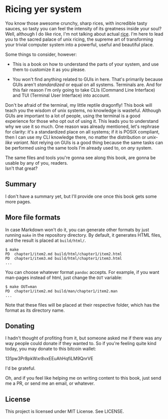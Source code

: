 # Ricing yer system

You know those awesome crunchy, sharp rices, with incredible
tasty sauces, so tasty you can feel the intensity of
its greatness inside your soul? Well, although I do like
rice, I'm not talking about actual
[rice](http://i.imgur.com/n3pz44B.png). I'm here to lead you
to the sacred palace of unix ricing, the supreme art of transforming
your trivial computer system into a powerful, useful and beautiful
place.

Some things to consider, however:

* This is a book on how to understand the parts of your system,
and use them to customize it as you please.

* You won't find anything related to GUIs in here.
That's primarily because GUIs aren't *standardized* or equal
on all systems. Terminals are. And for this fair reason
I'm only going to take CLIs (Command Line Interface)
and TUI (Terminal User Interface) into account.

Don't be afraid of the terminal, my little reptile dragonfly!
This book will teach you the wisdom of unix systems, no knowledge
is wasteful. Although GUIs are important to a lot of
people, using the terminal is a good experience for those who opt
out of using it. This leads you to understand why we use it so much.
One reason was already mentioned, let's rephrase for
clarity: it's a standardized place
on all systems; if it is POSIX compliant, then I can use my CLI knowledge
there, no matter the distribution or *unix-like variant*.
Not relying on GUIs is a good thing because the same tasks
can be performed using the same tools I'm already
used to, on _any_ system.

The same files and tools you're gonna see along this book,
are gonna be usable by any of you, readers.  
Isn't that great?

## Summary

I don't have a summary yet, but I'll provide one once this
book gets some more pages.

## More file formats

In case Markdown won't do it, you can generate other formats
by just running `make` in the repository directory. By default,
it generates HTML files, and the result is placed at `build/html/`.

    $ make
    PD  chapter1/item2.md build/html/chapter1/item2.html
    PD  chapter1/item3.md build/html/chapter1/item3.html
    ...

You can choose whatever format `pandoc` accepts. For example,
if you want man-pages instead of html, just change the `OUT` variable:

    $ make OUT=man
    PD  chapter1/item2.md build/man/chapter1/item2.man
    ...

Note that these files will be placed at their respective
folder, which has the format as its directory name.

## Donating

I hadn't thought of profiting from it, but someone asked me if there
was any way people could donate if they wanted to. So if you're feeling
quite kind today, you may donate to this bitcoin wallet:

131pw3Pr8pkWxr8vxEEuAhHqfiLM9QnrVE

I'd be grateful.

Oh, and if you feel like helping me on writing content to this
book, just send me a PR, or send me an email, or whatever.

## License

This project is licensed under MIT License. See LICENSE.

